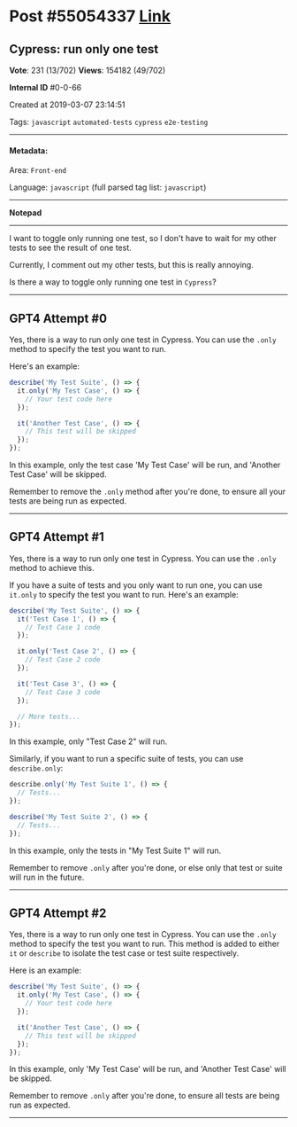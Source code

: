
# Post \#55054337 [Link](https://stackoverflow.com/questions/55054337/)

## Cypress: run only one test

**Vote**: 231 (13/702) **Views**: 154182 (49/702) 

**Internal ID** \#0-0-66

Created at 2019-03-07 23:14:51

Tags: `javascript` `automated-tests` `cypress` `e2e-testing`

----------

#### Metadata:

Area: `Front-end`

Language: `javascript` (full parsed tag list: `javascript`)

----------

**Notepad**


----------

I want to toggle only running one test, so I don't have to wait for my other tests to see the result of one test.

Currently, I comment out my other tests, but this is really annoying.

Is there a way to toggle only running one test in `Cypress`?


----------
        
## GPT4 Attempt \#0

Yes, there is a way to run only one test in Cypress. You can use the `.only` method to specify the test you want to run. 

Here's an example:

```javascript
describe('My Test Suite', () => {
  it.only('My Test Case', () => {
    // Your test code here
  });

  it('Another Test Case', () => {
    // This test will be skipped
  });
});
```

In this example, only the test case 'My Test Case' will be run, and 'Another Test Case' will be skipped. 

Remember to remove the `.only` method after you're done, to ensure all your tests are being run as expected.

--------

## GPT4 Attempt \#1

Yes, there is a way to run only one test in Cypress. You can use the `.only` method to achieve this. 

If you have a suite of tests and you only want to run one, you can use `it.only` to specify the test you want to run. Here's an example:

```javascript
describe('My Test Suite', () => {
  it('Test Case 1', () => {
    // Test Case 1 code
  });

  it.only('Test Case 2', () => {
    // Test Case 2 code
  });

  it('Test Case 3', () => {
    // Test Case 3 code
  });

  // More tests...
});
```

In this example, only "Test Case 2" will run. 

Similarly, if you want to run a specific suite of tests, you can use `describe.only`:

```javascript
describe.only('My Test Suite 1', () => {
  // Tests...
});

describe('My Test Suite 2', () => {
  // Tests...
});
```

In this example, only the tests in "My Test Suite 1" will run.

Remember to remove `.only` after you're done, or else only that test or suite will run in the future.

--------

## GPT4 Attempt \#2

Yes, there is a way to run only one test in Cypress. You can use the `.only` method to specify the test you want to run. This method is added to either `it` or `describe` to isolate the test case or test suite respectively.

Here is an example:

```javascript
describe('My Test Suite', () => {
  it.only('My Test Case', () => {
    // Your test code here
  });

  it('Another Test Case', () => {
    // This test will be skipped
  });
});
```

In this example, only 'My Test Case' will be run, and 'Another Test Case' will be skipped.

Remember to remove `.only` after you're done, to ensure all tests are being run as expected.

--------
